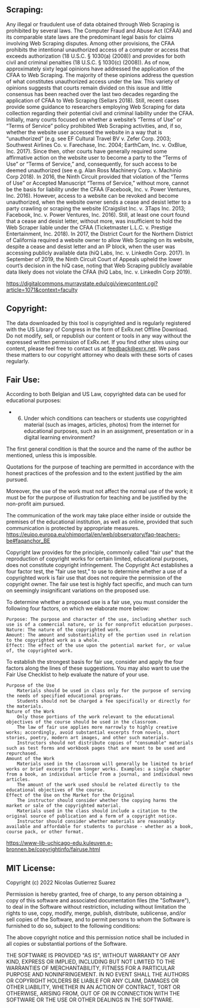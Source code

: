 ## Scraping:
Any illegal or fraudulent use of data obtained through Web Scraping is prohibited by several laws. The
Computer Fraud and Abuse Act (CFAA) and its comparable state laws are the predominant legal basis for
claims involving Web Scraping disputes. Among other provisions, the CFAA prohibits the intentional
unauthorized access of a computer or access that exceeds authorization (18 U.S.C. § 1030(a) (2008))
and provides for both civil and criminal penalties (18 U.S.C. § 1030(c) (2008)). As of now, approximately
sixty legal opinions have addressed the application of the CFAA to Web Scraping. The majority of these
opinions address the question of what constitutes unauthorized access under the law. This variety of
opinions suggests that courts remain divided on this issue and little consensus has been reached over the
last two decades regarding the application of CFAA to Web Scraping (Sellars 2018). Still, recent cases
provide some guidance to researchers employing Web Scraping for data collection regarding their
potential civil and criminal liability under the CFAA.
Initially, many courts focused on whether a website’s “Terms of Use” or “Terms of Service” policy
prohibited Web Scraping activities, and, if so, whether the website user accessed the website in a way
that is “unauthorized” (e.g. see EF Cultural Travel BV v. Zefer Corp. 2003; Southwest Airlines Co. v.
Farechase, Inc. 2004; EarthCam, Inc. v. OxBlue, Inc. 2017). Since then, other courts have generally
required some affirmative action on the website user to become a party to the “Terms of Use” or “Terms of
Service,” and, consequently, for such access to be deemed unauthorized (see e.g. Alan Ross Machinery
Corp. v. Machinio Corp 2018). In 2016, the Ninth Circuit provided that violation of the “Terms of Use” or
Accepted Manuscript
“Terms of Service,” without more, cannot be the basis for liability under the CFAA (Facebook, Inc. v.
Power Ventures, Inc. 2016).
However, access to a website can be revoked and become unauthorized, when the website owner sends
a cease and desist letter to a party crawling or scraping the website (Craigslist Inc. v. 3Taps Inc. 2013;
Facebook, Inc. v. Power Ventures, Inc. 2016). Still, at least one court found that a cease and desist letter,
without more, was insufficient to hold the Web Scraper liable under the CFAA (Ticketmaster L.L.C. v.
Prestige Entertainment, Inc. 2018). In 2017, the District Court for the Northern District of California
required a website owner to allow Web Scraping on its website, despite a cease and desist letter and an
IP block, when the user was accessing publicly available data (hiQ Labs, Inc. v. LinkedIn Corp. 2017). In
September of 2019, the Ninth Circuit Court of Appeals upheld the lower court’s decision in the hiQ case,
noting that Web Scraping publicly available data likely does not violate the CFAA (hiQ Labs, Inc. v.
LinkedIn Corp 2019).

https://digitalcommons.murraystate.edu/cgi/viewcontent.cgi?article=1071&context=faculty


## Copyright:
The data downloaded by this tool is copyrighted and is regularly registered with the US Library of Congress in the form of ExRx.net Offline Download. Do not modify, sell, or republish our content or tools in any way without the expressed written permission of ExRx.net. If you find other sites using our content, please feel free to contact us at feedback@exrx.net. We pass these matters to our copyright attorney who deals with these sorts of cases regularly.

## Fair Use:
According to both Belgian and US Law, copyrighted data can be used for educational purposes:

- 6. Under which conditions can teachers or students use copyrighted material (such as images, articles, photos) from the internet for educational purposes, such as in an assignment, presentation or in a digital learning environment?

The first general condition is that the source and the name of the author be mentioned, unless this is impossible.

Quotations for the purpose of teaching are permitted in accordance with the honest practices of the profession and to the extent justified by the aim pursued.

Moreover, the use of the work must not affect the normal use of the work; it must be for the purpose of illustration for teaching and be justified by the non-profit aim pursued.

The communication of the work may take place either inside or outside the premises of the educational institution, as well as online, provided that such communication is protected by appropriate measures.
https://euipo.europa.eu/ohimportal/en/web/observatory/faq-teachers-be#faqanchor_BE

Copyright law provides for the principle, commonly called "fair use" that the reproduction of copyright works for certain limited, educational purposes, does not constitute copyright infringement. The Copyright Act establishes a four factor test, the "fair use test," to use to determine whether a use of a copyrighted work is fair use that does not require the permission of the copyright owner. The fair use test is highly fact specific, and much can turn on seemingly insignificant variations on the proposed use.

To determine whether a proposed use is a fair use, you must consider the following four factors, on which we elaborate more below:

    Purpose: The purpose and character of the use, including whether such use is of a commercial nature, or is for nonprofit education purposes.
    Nature: The nature of the copyrighted work.
    Amount: The amount and substantiality of the portion used in relation to the copyrighted work as a whole.
    Effect: The effect of the use upon the potential market for, or value of, the copyrighted work.

To establish the strongest basis for fair use, consider and apply the four factors along the lines of these suggestions. You may also want to use the Fair Use Checklist to help evaluate the nature of your use.

    Purpose of the Use
        Materials should be used in class only for the purpose of serving the needs of specified educational programs.
        Students should not be charged a fee specifically or directly for the materials.
    Nature of the Work
        Only those portions of the work relevant to the educational objectives of the course should be used in the classroom.
        The law of fair use applies more narrowly to highly creative works; accordingly, avoid substantial excerpts from novels, short stories, poetry, modern art images, and other such materials.
        Instructors should not distribute copies of "consumable" materials such as test forms and workbook pages that are meant to be used and repurchased.
    Amount of the Work
        Materials used in the classroom will generally be limited to brief works or brief excerpts from longer works. Examples: a single chapter from a book, an individual article from a journal, and individual news articles.
        The amount of the work used should be related directly to the educational objectives of the course.
    Effect of the Use on the Market for the Original
        The instructor should consider whether the copying harms the market or sale of the copyrighted material.
        Materials used in the class should include a citation to the original source of publication and a form of a copyright notice.
        Instructor should consider whether materials are reasonably available and affordable for students to purchase - whether as a book, course pack, or other format.


https://www-lib-uchicago-edu.kuleuven.e-bronnen.be/copyrightinfo/fairuse.html

## MIT License:

Copyright (c) 2022 Nicolas Gutierrez Suarez

Permission is hereby granted, free of charge, to any person obtaining a copy
of this software and associated documentation files (the "Software"), to deal
in the Software without restriction, including without limitation the rights
to use, copy, modify, merge, publish, distribute, sublicense, and/or sell
copies of the Software, and to permit persons to whom the Software is
furnished to do so, subject to the following conditions:

The above copyright notice and this permission notice shall be included in all
copies or substantial portions of the Software.

THE SOFTWARE IS PROVIDED "AS IS", WITHOUT WARRANTY OF ANY KIND, EXPRESS OR
IMPLIED, INCLUDING BUT NOT LIMITED TO THE WARRANTIES OF MERCHANTABILITY,
FITNESS FOR A PARTICULAR PURPOSE AND NONINFRINGEMENT. IN NO EVENT SHALL THE
AUTHORS OR COPYRIGHT HOLDERS BE LIABLE FOR ANY CLAIM, DAMAGES OR OTHER
LIABILITY, WHETHER IN AN ACTION OF CONTRACT, TORT OR OTHERWISE, ARISING FROM,
OUT OF OR IN CONNECTION WITH THE SOFTWARE OR THE USE OR OTHER DEALINGS IN THE
SOFTWARE.

